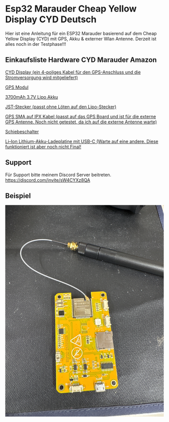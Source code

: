 
# Esp32 Marauder Cheap Yellow Display CYD Deutsch

Hier ist eine Anleitung für ein ESP32 Marauder basierend auf dem Cheap Yellow Display (CYD) mit GPS, Akku & externer Wlan Antenne. Derzeit ist alles noch in der Testphase!!!

## Einkaufsliste Hardware CYD Marauder Amazon
<p> <a href="https://www.amazon.de/gp/product/B0CSYPG716/ref=ox_sc_act_title_19?smid=AE3E5WPQSSR6E&psc=1">CYD Display (ein 4-poliges Kabel für den GPS-Anschluss und die Stromversorgung wird mitgeliefert)</a>
<p> <a href="https://www.amazon.de/dp/B0D1K7QPZ3">GPS Modul</a>
<p> <a href="https://www.amazon.de/gp/product/B08215B4KK/ref=ox_sc_act_title_9?smid=ASLRAS85RTYN3&psc=1">3700mAh 3.7V Lipo Akku</a>
<p> <a href="https://www.amazon.de/dp/B07VYR7J49">JST-Stecker (passt ohne Löten auf den Lipo-Stecker)</a>
<p> <a href="https://www.amazon.de/dp/B0B9RYL56H">GPS SMA auf IPX Kabel (passt auf das GPS Board und ist für die externe GPS Antenne. Noch nicht getestet, da ich auf die externe Antenne warte)</a>
<p> <a href="https://www.amazon.de/dp/B08SJ2HVQB">Schiebeschalter</a>
<p> <a href="https://www.amazon.de/dp/B0BZSB3SBN"> Li–Ion Lithium-Akku-Ladeplatine mit USB-C (Warte auf eine andere. Diese funktioniert ist aber noch nicht Final!</a>

## Support
Für Support bitte meinem Discord Server beitreten. https://discord.com/invite/sW4CYXz8QA

## Beispiel 

![App Screenshot](https://github.com/BlushTTV/Esp32_Marauder_Cheap_Yellow_Display_CYD_Deutsch/blob/main/Bilder/IMG_4117.JPG?raw=true)
